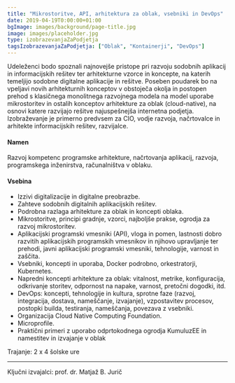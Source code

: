 ```yaml
---
title: "Mikrostoritve, API, arhitektura za oblak, vsebniki in DevOps"
date: 2019-04-19T0:00:00+01:00
bgImage: images/background/page-title.jpg
image: images/placeholder.jpg
type: izobrazevanjaZaPodjetja
tagsIzobrazevanjaZaPodjetja: ["Oblak", "Kontainerji", "DevOps"]
---
```

Udeleženci bodo spoznali najnovejše pristope pri razvoju sodobnih aplikacij in informacijskih rešitev ter arhitekturne vzorce in koncepte, na katerih temeljijo sodobne digitalne aplikacije in rešitve.
Poseben poudarek bo na vpeljavi novih arhitekturnih konceptov v obstoječa okolja in postopen prehod s klasičnega monolitnega razvojnega modela na model uporabe mikrostoritev in ostalih konceptov arhitekture za oblak (cloud-native), na osnovi katere razvijajo rešitve najuspešnejša internetna podjetja. 
Izobraževanje je primerno predvsem za CIO, vodje razvoja, načrtovalce in arhitekte informacijskih rešitev, razvijalce.

#### Namen
Razvoj kompetenc programske arhitekture, načrtovanja aplikacij, razvoja, programskega inženirstva, računalništva v oblaku.

#### Vsebina
- Izzivi digitalizacije in digitalne preobrazbe.
- Zahteve sodobnih digitalnih aplikacijskih rešitev.
- Podrobna razlaga arhitekture za oblak in koncepti oblaka.
- Mikrostoritve, principi gradnje, vzorci, najboljše prakse, ogrodja za razvoj mikrostoritev.
- Aplikacijski programski vmesniki (API), vloga in pomen, lastnosti dobro razvitih aplikacijskih programskih vmesnikov in njihovo upravljanje ter prehodi, javni aplikacijski programski vmesniki, tehnologije, varnost in zaščita.
- Vsebniki, koncepti in uporaba, Docker podrobno, orkestratorji, Kubernetes.
- Napredni koncepti arhitekture za oblak: vitalnost, metrike, konfiguracija, odkrivanje storitev, odpornost na napake, varnost, pretočni dogodki, itd.
- DevOps: koncepti, tehnologije in kultura, sprotne faze (razvoj, integracija, dostava, nameščanje, izvajanje), vzpostavitev procesov, postopki builda, testiranja, nameščanja, povezava z vsebniki.
- Organizacija Cloud Native Computing Foundation.
- Microprofile.
- Praktični primeri z uporabo odprtokodnega ogrodja KumuluzEE in namestitev in izvajanje v oblak

Trajanje: 2 x 4 šolske ure

---

Ključni izvajalci: prof. dr. Matjaž B. Jurič
